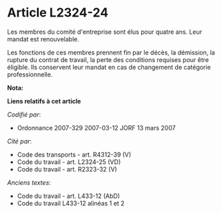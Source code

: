 # Article L2324-24

Les membres du comité d'entreprise sont élus pour quatre ans. Leur mandat est renouvelable.

Les fonctions de ces membres prennent fin par le décès, la démission, la rupture du contrat de travail, la perte des
conditions requises pour être éligible. Ils conservent leur mandat en cas de changement de catégorie professionnelle.

**Nota:**



**Liens relatifs à cet article**

_Codifié par_:

  - Ordonnance 2007-329 2007-03-12 JORF 13 mars 2007

_Cité par_:

  - Code des transports - art. R4312-39 (V)
  - Code du travail - art. L2324-25 (VD)
  - Code du travail - art. R2323-32 (V)

_Anciens textes_:

  - Code du travail - art. L433-12 (AbD)
  - Code du travail L433-12 alinéas 1 et 2
